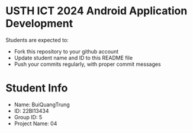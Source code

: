USTH ICT 2024 Android Application Development
=====================================================

Students are expected to:

* Fork this repository to your github account
* Update student name and ID to this README file
* Push your commits regularly, with proper commit messages

Student Info
=======================

* Name: BuiQuangTrung
* ID: 22BI13434
* Group ID: 5
* Project Name: 04
